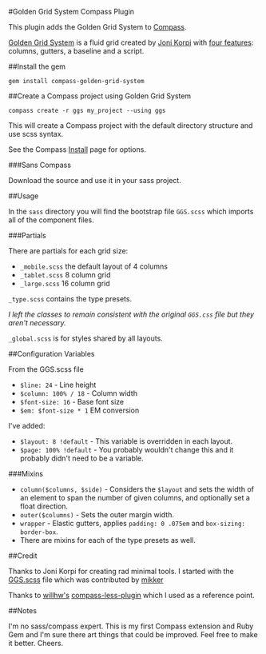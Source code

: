 #Golden Grid System Compass Plugin

This plugin adds the Golden Grid System to [Compass](http://compass-style.org).

[Golden Grid System](http://goldengridsystem.com) is a fluid grid created by [Joni Korpi](http://jonikorpi.com) with
[four features](http://goldengridsystem.com/#features): columns, gutters, a baseline and a script.

##Install the gem

`gem install compass-golden-grid-system`

##Create a Compass project using Golden Grid System

`compass create -r ggs my_project --using ggs`

This will create a Compass project with the default directory structure
and use scss syntax.

See the Compass [Install](http://compass-style.org/install) page for
options.

###Sans Compass

Download the source and use it in your sass project.

##Usage

In the `sass` directory you will find the bootstrap file `GGS.scss`
which imports all of the component files.

###Partials

There are partials for each grid size:

- `_mobile.scss` the default layout of 4 columns
- `_tablet.scss` 8 column grid
- `_large.scss` 16 column grid

`_type.scss` contains the type presets.

_I left the classes to remain consistent with the original `GGS.css` file but they aren't necessary._

`_global.scss` is for styles shared by all layouts.

##Configuration Variables

From the GGS.scss file

- `$line: 24` - Line height
- `$column: 100% / 18` - Column width
- `$font-size: 16` - Base font size
- `$em: $font-size * 1` EM conversion

I've added:

- `$layout: 8 !default` - This variable is overridden in each layout.
- `$page: 100% !default` - You probably wouldn't change this and it
probably didn't need to be a variable.

###Mixins

- `column($columns, $side)` - Considers the `$layout` and sets the width of an element to span the number of given columns, and optionally set a float direction.
- `outer($columns)` - Sets the outer margin width.
- `wrapper` - Elastic gutters, applies `padding: 0 .075em` and `box-sizing:
  border-box`.
- There are mixins for each of the type presets as well.

##Credit

Thanks to Joni Korpi for creating rad minimal tools. I started with the [GGS.scss](http://github.com/jonikorpi/Golden-Grid-System/blob/master/GGS.scss)
file which was contributed by [mikker](http://github.com/mikker)

Thanks to [willhw's](http://github.com/willhw) [compass-less-plugin](http://github.com/willhw/compass-less-plugin) which I used as a reference point.

##Notes

I'm no sass/compass expert. This is my first Compass extension and Ruby Gem and I'm sure there art things that could
be improved. Feel free to make it better. Cheers.
